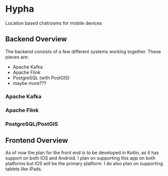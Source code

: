 # Hypha
Location based chatrooms for mobile devices


## Backend Overview
The backend consists of a few different systems working together. 
These pieces are:
* Apache Kafka
* Apache Flink
* PostgreSQL (with PostGIS)
* maybe more???


### Apache Kafka


### Apache Flink


### PostgreSQL/PostGIS





## Frontend Overview
As of now the plan for the front end is to be developed in Kotlin, as it has support on both IOS and Android. 
I plan on supporting this app on both platforms but IOS will be the primary platform. I do also plan on supporting tablets like iPads.


